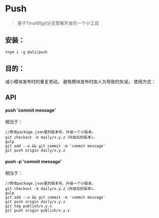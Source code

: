 Push
============
> 基于Tmall的git分支策略开发的一个小工具

## 安装：

```
tnpm i -g @ali/push
```

## 目的：

减小模块发布时的重复劳动。
避免模块发布时由人为导致的失误。
使用方式：

## API

#### push 'commit message'

相当于：
```
//修改package.json里的版本号，升级一个小版本。
git checkout -b daily/x.y.z（升级后的版本）。
gulp
git add --a && git commit -m 'commit message'
git push origin daily/x.y.z
```

#### push -p 'commit message'

相当于：
```
//修改package.json里的版本号，升级一个小版本。
git checkout -b daily/x.y.z（升级后的版本）。
gulp
git add --a && git commit -m 'commit message'
git push origin daily/x.y.z
git tag publish/x.y.x
git push origin publish/x.y.x
```
